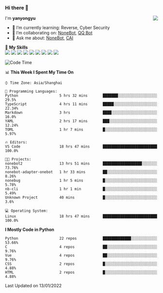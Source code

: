 ### Hi there 👋

<a href="#">
  <img align="right" src="https://github-readme-stats.vercel.app/api?username=yanyongyu&count_private=true&show_icons=true&bg_color=15,f2f7fd,E0EAFC" />
</a>

I'm **yanyongyu**

- 🌱 I’m currently learning: Reverse, Cyber Security
- 👯 I’m collaborating on: [NoneBot](https://github.com/nonebot), [QQ Bot](https://github.com/Mrs4s/go-cqhttp)
- 💬 Ask me about: [NoneBot](https://github.com/nonebot), [CAI](https://github.com/cscs181/CAI)

🌟 **My Skills**  
![](https://img.shields.io/badge/-Python-3e74a2?style=flat-square&logo=Python&logoColor=fff)
![](https://img.shields.io/badge/-Node.js-339933?style=flat-square&logo=Node.js&logoColor=fff)
![](https://img.shields.io/badge/-Vue-4fc08d?style=flat-square&logo=Vue.js&logoColor=fff)
![](https://img.shields.io/badge/-React-2d98ce?style=flat-square&logo=React&logoColor=fff)
![](https://img.shields.io/badge/-Docker-2496ED?style=flat-square&logo=Docker&logoColor=fff)
![](https://img.shields.io/badge/-Linux-000000?style=flat-square&logo=Linux&logoColor=fff)
![](https://img.shields.io/badge/-MySQL-4479A1?style=flat-square&logo=MySQL&logoColor=fff)
![](https://img.shields.io/badge/-Redis-DC382D?style=flat-square&logo=Redis&logoColor=fff)
![](https://img.shields.io/badge/-MongoDB-47A248?style=flat-square&logo=MongoDB&logoColor=fff)

<!--START_SECTION:waka-->
![Code Time](http://img.shields.io/badge/Code%20Time-2%2C019%20hrs%2036%20mins-blue)

📊 **This Week I Spent My Time On** 

```text
⌚︎ Time Zone: Asia/Shanghai

💬 Programming Languages: 
Python                   5 hrs 32 mins       ███████░░░░░░░░░░░░░░░░░░   29.5% 
TypeScript               4 hrs 11 mins       █████░░░░░░░░░░░░░░░░░░░░   22.34% 
Markdown                 3 hrs               ████░░░░░░░░░░░░░░░░░░░░░   16.0% 
YAML                     2 hrs 17 mins       ███░░░░░░░░░░░░░░░░░░░░░░   12.24% 
TOML                     1 hr 7 mins         █░░░░░░░░░░░░░░░░░░░░░░░░   5.97%

🔥 Editors: 
VS Code                  18 hrs 47 mins      █████████████████████████   100.0%

🐱‍💻 Projects: 
nonebot2                 13 hrs 51 mins      ██████████████████░░░░░░░   73.76% 
nonebot-adapter-onebot   1 hr 33 mins        ██░░░░░░░░░░░░░░░░░░░░░░░   8.26% 
nonebug                  1 hr 5 mins         █░░░░░░░░░░░░░░░░░░░░░░░░   5.78% 
nb-cli                   1 hr 1 min          █░░░░░░░░░░░░░░░░░░░░░░░░   5.49% 
Unknown Project          40 mins             █░░░░░░░░░░░░░░░░░░░░░░░░   3.6%

💻 Operating System: 
Linux                    18 hrs 47 mins      █████████████████████████   100.0%

```

**I Mostly Code in Python** 

```text
Python                   22 repos            █████████████░░░░░░░░░░░░   53.66% 
C                        4 repos             ██░░░░░░░░░░░░░░░░░░░░░░░   9.76% 
Vue                      4 repos             ██░░░░░░░░░░░░░░░░░░░░░░░   9.76% 
CSS                      2 repos             █░░░░░░░░░░░░░░░░░░░░░░░░   4.88% 
HTML                     2 repos             █░░░░░░░░░░░░░░░░░░░░░░░░   4.88%

```



 Last Updated on 13/01/2022
<!--END_SECTION:waka-->
